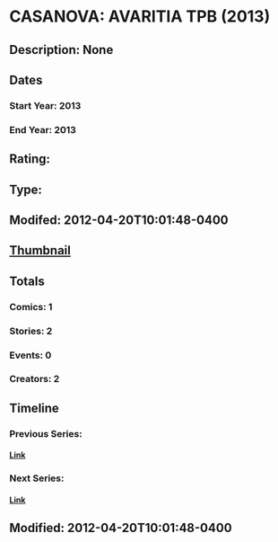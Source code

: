 # CASANOVA: AVARITIA TPB (2013)
## Description: None
## Dates
### Start Year: 2013
### End Year: 2013
## Rating: 
## Type: 
## Modifed: 2012-04-20T10:01:48-0400
## [Thumbnail](http://i.annihil.us/u/prod/marvel/i/mg/b/40/image_not_available.jpg)
## Totals
### Comics: 1
### Stories: 2
### Events: 0
### Creators: 2
## Timeline
### Previous Series: 
#### [Link]()
### Next Series: 
#### [Link]()
## Modified: 2012-04-20T10:01:48-0400